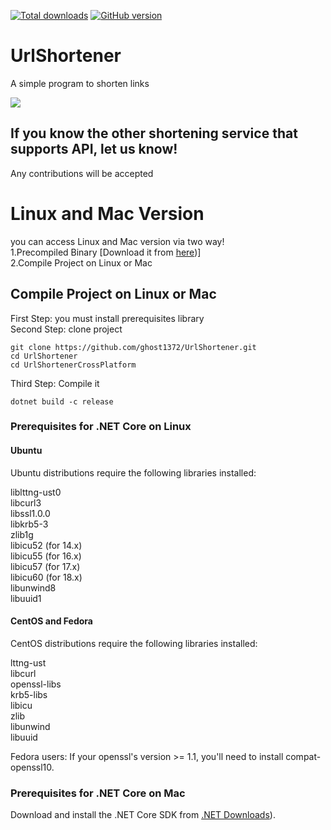 [![Total downloads](https://img.shields.io/github/downloads/ghost1372/UrlShortener/total.svg)](https://github.com/ghost1372/UrlShortener/releases)
[![GitHub version](https://badge.fury.io/gh/ghost1372%2FUrlShortener.svg)](https://badge.fury.io/gh/ghost1372%2FUrlShortener)

# UrlShortener
A simple program to shorten links

![](https://file.soft98.ir/uploads/mahdi72/2018/10/26_10-zxc.png)


## If you know the other shortening service that supports API, let us know!

Any contributions will be accepted

# Linux and Mac Version
you can access Linux and Mac version via two way!<br>
1.Precompiled Binary [Download it from [here](https://github.com/ghost1372/UrlShortener/releases))]<br>
2.Compile Project on Linux or Mac
## Compile Project on Linux or Mac
First Step: you must install prerequisites library<br>
Second Step: clone project
```
git clone https://github.com/ghost1372/UrlShortener.git
cd UrlShortener
cd UrlShortenerCrossPlatform
```
Third Step: Compile it
```
dotnet build -c release
```


### Prerequisites for .NET Core on Linux
#### Ubuntu
Ubuntu distributions require the following libraries installed:<br>

liblttng-ust0<br>
libcurl3<br>
libssl1.0.0<br>
libkrb5-3<br>
zlib1g<br>
libicu52 (for 14.x)<br>
libicu55 (for 16.x)<br>
libicu57 (for 17.x)<br>
libicu60 (for 18.x)<br>
libunwind8<br>
libuuid1<br>

#### CentOS and Fedora
CentOS distributions require the following libraries installed:<br>

lttng-ust<br>
libcurl<br>
openssl-libs<br>
krb5-libs<br>
libicu<br>
zlib<br>
libunwind<br>
libuuid<br>

Fedora users: If your openssl's version >= 1.1, you'll need to install compat-openssl10.

### Prerequisites for .NET Core on Mac
Download and install the .NET Core SDK from [.NET Downloads](https://www.microsoft.com/net/download/core)).


